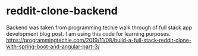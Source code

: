 # reddit-clone-backend
Backend was taken from programming techie walk through of full stack app development blog post. I am using this code for learning purposes.
https://programmingtechie.com/2019/11/08/build-a-full-stack-reddit-clone-with-spring-boot-and-angular-part-3/
